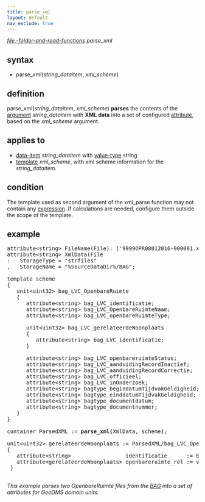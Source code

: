 ```yaml
---
title: parse_xml
layout: default
nav_exclude: true
---
```

*[file,-folder-and-read-functions](file,-folder-and-read-functions) parse_xml*

## syntax

- parse_xml(*string_dataitem*, *xml_scheme*)

## definition

parse_xml(*string_dataitem*, *xml_scheme*) **parses** the contents of the [argument](argument) *string_dataitem* with **XML data** into a set of configured [attribute](attribute), based on the *xml_scheme* argument.

## applies to

- [data-item](data-item) *string_dataitem* with [value-type](value-type) string
- [template](template) *xml_scheme*, with xml scheme information for the *string_dataitem*.

## condition

The template used as second argument of the xml_parse function may not contain any [expression](expression). If calculations are needed, configure them outside the scope of the template.

## example

<pre>
attribute&lt;string&gt; FileName(File): ['9999OPR08012016-000001.xml','9999OPR08012016-000003.xml'];
attribute&lt;string&gt; XmlData(File
:   StorageType = "strfiles"
,   StorageName = "%SourceDataDir%/BAG";

template scheme
{
   unit&lt;uint32&gt; bag_LVC_OpenbareRuimte
   {
      attribute&lt;string&gt; bag_LVC_identificatie;
      attribute&lt;string&gt; bag_LVC_OpenbareRuimteNaam;
      attribute&lt;string&gt; bag_LVC_openbareRuimteType;

      unit&lt;uint32&gt; bag_LVC_gerelateerdeWoonplaats
      {
         attribute&lt;string&gt; bag_LVC_identificatie;
      }

      attribute&lt;string&gt; bag_LVC_openbareruimteStatus;
      attribute&lt;string&gt; bag_LVC_aanduidingRecordInactief;
      attribute&lt;string&gt; bag_LVC_aanduidingRecordCorrectie;
      attribute&lt;string&gt; bag_LVC_officieel;
      attribute&lt;string&gt; bag_LVC_inOnderzoek;
      attribute&lt;string&gt; bagtype_begindatumTijdvakGeldigheid;
      attribute&lt;string&gt; bagtype_einddatumTijdvakGeldigheid;
      attribute&lt;string&gt; bagtype_documentdatum;
      attribute&lt;string&gt; bagtype_documentnummer;
   }
}

container ParsedXML := <B>parse_xml(</B>XmlData, scheme<B>)</B>;

unit&lt;uint32&gt; gerelateerdeWoonplaats := ParsedXML/bag_LVC_OpenbareRuimte/bag_LVC_gerelateerdeWoonplaats
{
   attribute&lt;string&gt;                 identificatie      := bag_LVC_identificatie;
   attribute&lt;gerelateerdeWoonplaats&gt; openbareruimte_rel := value(Parent_rel, ParsedXML/bag_LVC_OpenbareRuimte);
 }

</pre>

*This example parses two OpenbareRuimte files from the [BAG](https://github.com/ObjectVision/BAG-Tools/wiki/BAG) into a set of attributes for GeoDMS domain units.*